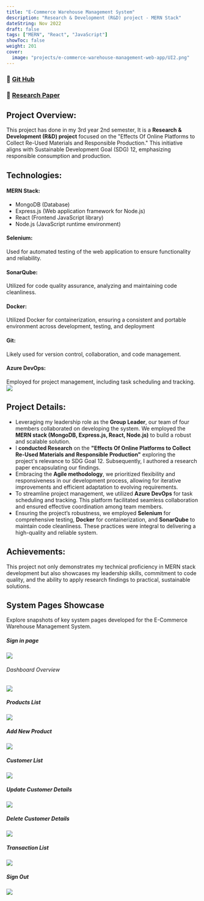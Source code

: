 ```yaml
---
title: "E-Commerce Warehouse Management System"
description: "Research & Development (R&D) project - MERN Stack"
dateString: Nov 2022
draft: false
tags: ["MERN", "React", "JavaScript"]
showToc: false
weight: 201
cover:
  image: "projects/e-commerce-warehouse-management-web-app/UI2.png"
---
```


### 🔗 [Git Hub](https://github.com/JeslurRahman/ITPM-Project-Recycle-Market-3rd-year-2nd-sem.git)

### 🔗 [Research Paper](https://drive.google.com/file/d/1_tJf1iZ2j2YUJAF73L4S6LK8aHEIK-eR/view?usp=sharing)

## Project Overview:

This project has done in my 3rd year 2nd semester, It is a **Research & Development (R&D) project** focused on the "Effects Of Online Platforms to Collect Re-Used Materials and Responsible Production." This initiative aligns with Sustainable Development Goal (SDG) 12, emphasizing responsible consumption and production.

## Technologies:

#### MERN Stack:

- MongoDB (Database)
- Express.js (Web application framework for Node.js)
- React (Frontend JavaScript library)
- Node.js (JavaScript runtime environment)

#### Selenium:

Used for automated testing of the web application to ensure functionality and reliability.

#### SonarQube:

Utilized for code quality assurance, analyzing and maintaining code cleanliness.

#### Docker:

Utilized Docker for containerization, ensuring a consistent and portable environment across development, testing, and deployment

#### Git:

Likely used for version control, collaboration, and code management.

#### Azure DevOps:

Employed for project management, including task scheduling and tracking.
![](/projects/e-commerce-warehouse-management-web-app/AzureDevops.png)

## Project Details:

- Leveraging my leadership role as the **Group Leader**, our team of four members collaborated on developing the system. We employed the **MERN stack (MongoDB, Express.js, React, Node.js)** to build a robust and scalable solution.
- I **conducted Research** on the **"Effects Of Online Platforms to Collect Re-Used Materials and Responsible Production"** exploring the project's relevance to SDG Goal 12. Subsequently, I authored a research paper encapsulating our findings.
- Embracing the **Agile methodology**, we prioritized flexibility and responsiveness in our development process, allowing for iterative improvements and efficient adaptation to evolving requirements.
- To streamline project management, we utilized **Azure DevOps** for task scheduling and tracking. This platform facilitated seamless collaboration and ensured effective coordination among team members.
- Ensuring the project’s robustness, we employed **Selenium** for comprehensive testing, **Docker** for containerization, and **SonarQube** to maintain code cleanliness. These practices were integral to delivering a high-quality and reliable system.

## Achievements:

This project not only demonstrates my technical proficiency in MERN stack development but also showcases my leadership skills, commitment to code quality, and the ability to apply research findings to practical, sustainable solutions.

## System Pages Showcase

Explore snapshots of key system pages developed for the E-Commerce Warehouse Management System.

##### Sign in page

![](/projects/e-commerce-warehouse-management-web-app/UI1.png)

###### Dashboard Overview

![](/projects/e-commerce-warehouse-management-web-app/UI2.png)

##### Products List

![](/projects/e-commerce-warehouse-management-web-app/UI3.png)

##### Add New Product

![](/projects/e-commerce-warehouse-management-web-app/UI6.png)

##### Customer List

![](/projects/e-commerce-warehouse-management-web-app/UI4.png)

##### Update Customer Details

![](/projects/e-commerce-warehouse-management-web-app/UI7.png)

##### Delete Customer Details

![](/projects/e-commerce-warehouse-management-web-app/UI8.png)

##### Transaction List

![](/projects/e-commerce-warehouse-management-web-app/UI5.png)

##### Sign Out

![](/projects/e-commerce-warehouse-management-web-app/UI9.png)
